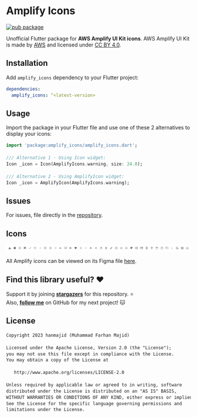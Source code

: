 # Amplify Icons

[![pub package](https://img.shields.io/pub/v/amplify_icons.svg)](https://pub.dev/packages/amplify_icons)

Unofficial Flutter package for **AWS Amplify UI Kit icons**. AWS Amplify UI Kit is made by [AWS](https://www.figma.com/@awsamplify) and licensed under [CC BY 4.0](https://creativecommons.org/licenses/by/4.0/).

## Installation

Add `amplify_icons` dependency to your Flutter project:

```yaml
dependencies:
  amplify_icons: ^<latest-version>
```

## Usage

Import the package in your Flutter file and use one of these 2 alternatives to display your icons:

```dart
import 'package:amplify_icons/amplify_icons.dart';

/// Alternative 1 - Using Icon widget:
Icon _icon = Icon(AmplifyIcons.warning, size: 24.0);

/// Alternative 2 - Using AmplifyIcon widget:
Icon _icon = AmplifyIcon(AmplifyIcons.warning);
```

## Issues

For issues, file directly in the [repository](https://github.com/hanmajid/amplify_icons/issues).

## Icons

<img src="https://github.com/hanmajid/amplify_icons/blob/master/amplify-icons.png?raw=true">

All Amplify icons can be viewed on its Figma file [here](https://www.figma.com/community/file/1047600760128127424).

## Find this library useful? ❤️

Support it by joining __[stargazers](https://github.com/hanmajid/amplify_icons/stargazers)__ for this repository. ⭐️ <br>
Also, __[follow me](https://github.com/hanmajid)__ on GitHub for my next project! 🐱

## License

```xml
Copyright 2023 hanmajid (Muhammad Farhan Majid)

Licensed under the Apache License, Version 2.0 (the "License");
you may not use this file except in compliance with the License.
You may obtain a copy of the License at

   http://www.apache.org/licenses/LICENSE-2.0

Unless required by applicable law or agreed to in writing, software
distributed under the License is distributed on an "AS IS" BASIS,
WITHOUT WARRANTIES OR CONDITIONS OF ANY KIND, either express or implied.
See the License for the specific language governing permissions and
limitations under the License.
```